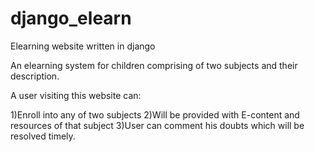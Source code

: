 # django_elearn
Elearning website written in django

An elearning system for children comprising of two subjects and their description.

A user visiting this website can:

1)Enroll into any of two subjects 
2)Will be provided with E-content and resources of that subject
3)User can comment his doubts which will be resolved timely. 
